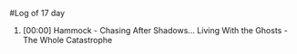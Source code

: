 #Log of 17 day

1. [00:00] Hammock - Chasing After Shadows... Living With the Ghosts - The Whole Catastrophe
